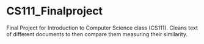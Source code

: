 # CS111_Finalproject
Final Project for Introduction to Computer Science class (CS111). Cleans text of different documents to then compare them measuring their similarity. 
